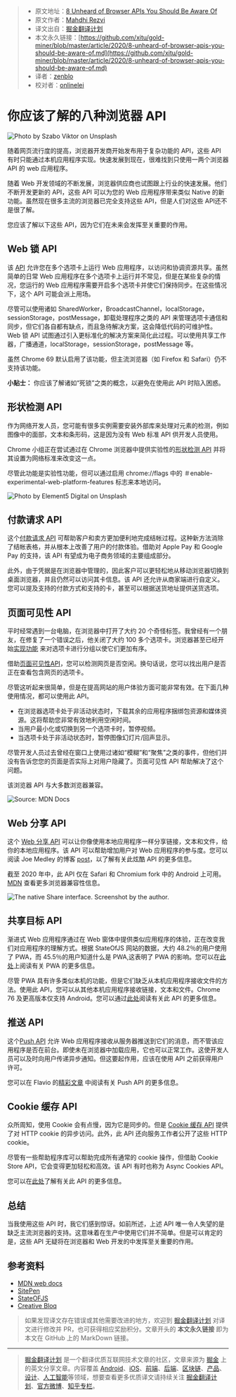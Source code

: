 > * 原文地址：[8 Unheard of Browser APIs You Should Be Aware Of](https://medium.com/better-programming/8-unheard-of-browser-apis-you-should-be-aware-of-45247e7d5f3a)
> * 原文作者：[Mahdhi Rezvi](https://medium.com/@mahdhirezvi)
> * 译文出自：[掘金翻译计划](https://github.com/xitu/gold-miner)
> * 本文永久链接：[https://github.com/xitu/gold-miner/blob/master/article/2020/8-unheard-of-browser-apis-you-should-be-aware-of.md](https://github.com/xitu/gold-miner/blob/master/article/2020/8-unheard-of-browser-apis-you-should-be-aware-of.md)
> * 译者：[zenblo](https://github.com/zenblo)
> * 校对者：[onlinelei](https://github.com/onlinelei)

# 你应该了解的八种浏览器 API

![Photo by [Szabo Viktor](https://unsplash.com/@vmxhu?utm_source=medium&utm_medium=referral) on [Unsplash](https://unsplash.com?utm_source=medium&utm_medium=referral)](https://cdn-images-1.medium.com/max/9990/0*WzOJqPzOSrcQrX5b)

随着网页流行度的提高，浏览器开发商开始发布用于复杂功能的 API，这些 API 有时只能通过本机应用程序实现。快速发展到现在，很难找到只使用一两个浏览器 API 的 web 应用程序。

随着 Web 开发领域的不断发展，浏览器供应商也试图跟上行业的快速发展。他们不断开发更新的 API，这些 API 可以为您的 Web 应用程序带来类似 Native 的新功能。虽然现在很多主流的浏览器已完全支持这些 API，但是人们对这些 API还不是很了解。

您应该了解以下这些 API，因为它们在未来会发挥至关重要的作用。

## Web 锁 API

该 [API](https://developer.mozilla.org/en-US/docs/Web/API/Web_Locks_API) 允许您在多个选项卡上运行 Web 应用程序，以访问和协调资源共享。虽然简单的日常 Web 应用程序在多个选项卡上运行并不常见，但是在某些复杂的情况，您运行的 Web 应用程序需要开启多个选项卡并使它们保持同步。在这些情况下，这个 API 可能会派上用场。

尽管可以使用诸如 SharedWorker，BroadcastChannel，localStorage，sessionStorage，postMessage，卸载处理程序之类的 API 来管理选项卡通信和同步，但它们各自都有缺点，而且急待解决方案，这会降低代码的可维护性。Web 锁 API 试图通过引入更标准化的解决方案来简化此过程。可以使用共享工作器，广播通道，localStorage，sessionStorage，postMessage 等。

虽然 Chrome 69 默认启用了该功能，但主流浏览器（如 Firefox 和 Safari）仍不支持该功能。

**小贴士：** 你应该了解诸如“死锁”之类的概念，以避免在使用此 API 时陷入困惑。

## 形状检测 API

作为网络开发人员，您可能有很多实例需要安装外部库来处理对元素的检测，例如图像中的面部，文本和条形码，这是因为没有 Web 标准 API 供开发人员使用。

Chrome 小组正在尝试通过在 Chrome 浏览器中提供实验性的[形状检测 API](https://web.dev/shape-detection/) 并将其设置为网络标准来改变这一点。

尽管此功能是实验性功能，但可以通过启用 chrome://flags 中的 ＃enable-experimental-web-platform-features 标志来本地访问。

![Photo by [Element5 Digital](https://unsplash.com/@element5digital?utm_source=medium&utm_medium=referral) on [Unsplash](https://unsplash.com?utm_source=medium&utm_medium=referral)](https://cdn-images-1.medium.com/max/9542/0*0NoSa7j_eQ1npFws)

## 付款请求 API

这个[付款请求 API](https://developer.mozilla.org/zh-CN/docs/Web/API/Payment_Request_API) 可帮助客户和卖方更加便利地完成结帐过程。这种新方法消除了结帐表格，并从根本上改善了用户的付款体验。借助对 Apple Pay 和 Google Pay 的支持，该 API 有望成为电子商务领域的主要组成部分。

此外，由于凭据是在浏览器中管理的，因此客户可以更轻松地从移动浏览器切换到桌面浏览器，并且仍然可以访问其卡信息。该 API 还允许从商家端进行自定义。您可以提及支持的付款方式和支持的卡，甚至可以根据送货地址提供送货选项。

## 页面可见性 API

平时经常遇到一台电脑，在浏览器中打开了大约 20 个奇怪标签。我曾经有一个朋友，在修复了一个错误之后，他关闭了大约 100 多个选项卡。浏览器甚至已经开始[实现功能](https://blog.google/products/chrome/manage-tabs-with-google-chrome/) 来对选项卡进行分组以使它们更加有序。

借助[页面可见性API](https://developer.mozilla.org/zh-CN/docs/Web/API/Page_Visibility_API)，您可以检测网页是否空闲。换句话说，您可以找出用户是否正在查看包含网页的选项卡。

尽管这听起来很简单，但是在提高网站的用户体验方面可能非常有效。在下面几种使用情况，都可以使用此 API。

* 在浏览器选项卡处于非活动状态时，下载其余的应用程序捆绑包资源和媒体资源。这将帮助您非常有效地利用空闲时间。
* 当用户最小化或切换到另一个选项卡时，暂停视频。
* 当选项卡处于非活动状态时，暂停图像幻灯片/回声显示。

尽管开发人员过去曾经在窗口上使用过诸如“模糊”和“聚焦”之类的事件，但他们并没有告诉您您的页面是否实际上对用户隐藏了。页面可见性 API 帮助解决了这个问题。

该浏览器 API 与大多数浏览器兼容。

![Source: [MDN Docs](https://developer.mozilla.org/en-US/docs/Web/API/Page_Visibility_API#Browser_compatibility)](https://cdn-images-1.medium.com/max/2000/1*I743ncklwG4-veVjsVFfSA.png)

## Web 分享 API

这个 [Web 分享 API](https://www.w3.org/TR/web-share/) 可以让你像使用本地应用程序一样分享链接，文本和文件，给你的本地应用程序。该 API 可以帮助增加用户对 Web 应用程序的参与度。您可以阅读 Joe Medley 的博客 [post](https://web.dev/web-share/)，以了解有关此炫酷 API 的更多信息。

截至 2020 年中，此 API 仅在 Safari 和 Chromium fork 中的 Android 上可用。 [MDN](https://developer.mozilla.org/en-US/docs/Web/API/Navigator/share#Browser_compatibility) 查看更多浏览器兼容性信息。

![The native Share interface. Screenshot by the author.](https://cdn-images-1.medium.com/max/2000/1*uhEtWw7OEueQkMPXrn6Akw.png)

## 共享目标 API

渐进式 Web 应用程序通过在 Web 窗体中提供类似应用程序的体验，正在改变我们对应用程序的理解方式。根据 StateOfJS 网站的数据，大约 48.2％的用户使用了 PWA，而 45.5％的用户知道什么是 PWA,这表明了 PWA 的影响。您可以在[此处](https://medium.com/better-programming/progressive-web-apps-an-overview-c6e4328ef2d2?source=friends_link&sk=94b7cf9919c4bb86e407604dd975dadb)上阅读有关 PWA 的更多信息。

尽管 PWA 具有许多类似本机的功能，但是它们缺乏从本机应用程序接收文件的方法。使用此 API，您可以从其他本机应用程序接收链接，文本和文件。Chrome 76 及更高版本仅支持 Android。您可以通过[此处](https://web.dev/web-share-target/)阅读有关此 API 的更多信息。

## 推送 API

这个[Push API](https://developer.mozilla.org/en-US/docs/Web/API/Push_API) 允许 Web 应用程序接收从服务器推送到它们的消息，而不管该应用程序是否在前台。即使未在浏览器中加载应用，它也可以正常工作。这使开发人员可以及时向用户传递异步通知。但这要起作用，应该在使用 API 之前获得用户许可。

您可以在 Flavio 的[精彩文章](https://flaviocopes.com/push-api/) 中阅读有关 Push API 的更多信息。

## Cookie 缓存 API

众所周知，使用 Cookie 会有点慢，因为它是同步的。但是 [Cookie 缓存 API](https://developers.google.com/web/updates/2018/09/asynchronous-access-to-http-cookies) 提供了对 HTTP cookie 的异步访问。此外，此 API 还向服务工作者公开了这些 HTTP cookie。

尽管有一些帮助程序库可以帮助完成所有通常的 cookie 操作，但借助 Cookie Store API，它会变得更加轻松和高效。该 API 有时也称为 Async Cookies API。

您可以在[此处](https://wicg.github.io/cookie-store/explainer.html)了解有关此 API 的更多信息。

## 总结

当我使用这些 API 时，我它们感到惊讶。如前所述，上述 API 唯一令人失望的是缺乏主流浏览器的支持。这意味着在生产中使用它们并不简单。但是可以肯定的是，这些 API 无疑将在浏览器和 Web 开发的中发挥至关重要的作用。



## 参考资料

* [MDN web docs](https://developer.mozilla.org/en-US/)
* [SitePen](https://www.sitepen.com/blog/cross-tab-synchronization-with-the-web-locks-api/)
* [StateOFJS](https://2019.stateofjs.com/)
* [Creative Bloq](https://www.creativebloq.com/features/15-web-apis-youve-never-heard-of)

> 如果发现译文存在错误或其他需要改进的地方，欢迎到 [掘金翻译计划](https://github.com/xitu/gold-miner) 对译文进行修改并 PR，也可获得相应奖励积分。文章开头的 **本文永久链接** 即为本文在 GitHub 上的 MarkDown 链接。

---

> [掘金翻译计划](https://github.com/xitu/gold-miner) 是一个翻译优质互联网技术文章的社区，文章来源为 [掘金](https://juejin.im) 上的英文分享文章。内容覆盖 [Android](https://github.com/xitu/gold-miner#android)、[iOS](https://github.com/xitu/gold-miner#ios)、[前端](https://github.com/xitu/gold-miner#前端)、[后端](https://github.com/xitu/gold-miner#后端)、[区块链](https://github.com/xitu/gold-miner#区块链)、[产品](https://github.com/xitu/gold-miner#产品)、[设计](https://github.com/xitu/gold-miner#设计)、[人工智能](https://github.com/xitu/gold-miner#人工智能)等领域，想要查看更多优质译文请持续关注 [掘金翻译计划](https://github.com/xitu/gold-miner)、[官方微博](http://weibo.com/juejinfanyi)、[知乎专栏](https://zhuanlan.zhihu.com/juejinfanyi)。
